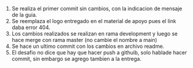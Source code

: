 1. Se realiza el primer commit sin cambios, con la indicacion de mensaje de la guia.
2. Se reemplaza el logo entregado en el material de apoyo pues el link daba error 404.
3. Los cambios realizados se realizan en rama development y luego se hace merge con rama master (no cambie el nombre a main)
4. Se hace un ultimo commit con los cambios en archivo readme.
5. El desafio no dice que hay que hacer push a githuib, solo hablade hacer commit, sin embargo se agrego tambien a la entrega.

